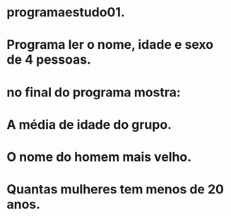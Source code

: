 # programaestudo01.
# Programa ler o nome, idade e sexo de 4 pessoas.
# no final do programa mostra:
# A média de idade do grupo.
# O nome do homem mais velho.
# Quantas mulheres tem menos de 20 anos.
